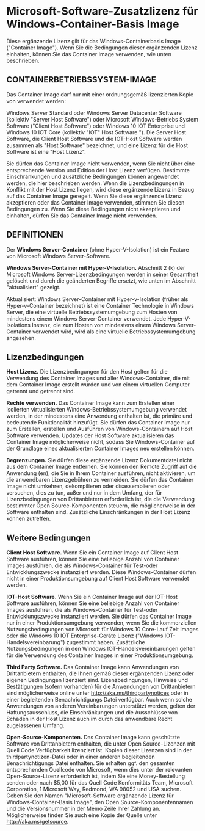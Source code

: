 # <a name="microsoft-software-supplemental-license-for-windows-container-base-image"></a>Microsoft-Software-Zusatzlizenz für Windows-Container-Basis Image

Diese ergänzende Lizenz gilt für das Windows-Containerbasis Image ("Container Image"). Wenn Sie die Bedingungen dieser ergänzenden Lizenz einhalten, können Sie das Container Image verwenden, wie unten beschrieben.

## <a name="container-os-image"></a>CONTAINERBETRIEBSSYSTEM-IMAGE
Das Container Image darf nur mit einer ordnungsgemäß lizenzierten Kopie von verwendet werden:

Windows Server Standard oder Windows Server Datacenter Software (kollektiv "Server Host Software") oder Microsoft Windows-Betriebs System Software ("Client Host Software") oder Windows 10 IOT Enterprise und Windows 10 IOT Core (kollektiv "IOT" Host Software ").
Die Server Host Software, die Client Host Software und die IOT-Host Software werden zusammen als "Host Software" bezeichnet, und eine Lizenz für die Host Software ist eine "Host Lizenz".

Sie dürfen das Container Image nicht verwenden, wenn Sie nicht über eine entsprechende Version und Edition der Host Lizenz verfügen. Bestimmte Einschränkungen und zusätzliche Bedingungen können angewendet werden, die hier beschrieben werden. Wenn die Lizenzbedingungen in Konflikt mit der Host Lizenz liegen, wird diese ergänzende Lizenz in Bezug auf das Container Image geregelt. Wenn Sie diese ergänzende Lizenz akzeptieren oder das Container Image verwenden, stimmen Sie diesen Bedingungen zu. Wenn Sie diese Bedingungen nicht akzeptieren und einhalten, dürfen Sie das Container Image nicht verwenden.

## <a name="definitions"></a>DEFINITIONEN
Der **Windows Server-Container** (ohne Hyper-V-Isolation) ist ein Feature von Microsoft Windows Server-Software.

**Windows Server-Container mit Hyper-V-Isolation.** Abschnitt 2 (k) der Microsoft Windows Server-Lizenzbedingungen werden in seiner Gesamtheit gelöscht und durch die geänderten Begriffe ersetzt, wie unten im Abschnitt "aktualisiert" gezeigt.

Aktualisiert: Windows Server-Container mit Hyper-v-Isolation (früher als Hyper-v-Container bezeichnet) ist eine Container Technologie in Windows Server, die eine virtuelle Betriebssystemumgebung zum Hosten von mindestens einem Windows Server-Container verwendet. Jede Hyper-V-Isolations Instanz, die zum Hosten von mindestens einem Windows Server-Container verwendet wird, wird als eine virtuelle Betriebssystemumgebung angesehen.

## <a name="license-terms"></a>Lizenzbedingungen
**Host Lizenz.** Die Lizenzbedingungen für den Host gelten für die Verwendung des Container Images und aller Windows-Container, die mit dem Container Image erstellt wurden und von einem virtuellen Computer getrennt und getrennt sind.

**Rechte verwenden.** Das Container Image kann zum Erstellen einer isolierten virtualisierten Windows-Betriebssystemumgebung verwendet werden, in der mindestens eine Anwendung enthalten ist, die primäre und bedeutende Funktionalität hinzufügt. Sie dürfen das Container Image nur zum Erstellen, erstellen und Ausführen von Windows-Containern auf Host Software verwenden. Updates der Host Software aktualisieren das Container Image möglicherweise nicht, sodass Sie Windows-Container auf der Grundlage eines aktualisierten Container Images neu erstellen können.

**Begrenzungen.** Sie dürfen diese ergänzende Lizenz Dokumentdatei nicht aus dem Container Image entfernen. Sie können den Remote Zugriff auf die Anwendung (en), die Sie in Ihrem Container ausführen, nicht aktivieren, um die anwendbaren Lizenzgebühren zu vermeiden. Sie dürfen das Container Image nicht umkehren, dekompilieren oder disassemblieren oder versuchen, dies zu tun, außer und nur in dem Umfang, der für Lizenzbedingungen von Drittanbietern erforderlich ist, die die Verwendung bestimmter Open Source-Komponenten steuern, die möglicherweise in der Software enthalten sind. Zusätzliche Einschränkungen in der Host Lizenz können zutreffen.

## <a name="additional-terms"></a>Weitere Bedingungen
**Client Host Software.** Wenn Sie ein Container Image auf Client Host Software ausführen, können Sie eine beliebige Anzahl von Container Images ausführen, die als Windows-Container für Test-oder Entwicklungszwecke instanziiert werden. Diese Windows-Container dürfen nicht in einer Produktionsumgebung auf Client Host Software verwendet werden.

**IOT-Host Software.** Wenn Sie ein Container Image auf der IOT-Host Software ausführen, können Sie eine beliebige Anzahl von Container Images ausführen, die als Windows-Container für Test-oder Entwicklungszwecke instanziiert werden. Sie dürfen das Container Image nur in einer Produktionsumgebung verwenden, wenn Sie die kommerziellen Nutzungsbedingungen von Microsoft für Windows 10 Core-Lauf Zeit Images oder die Windows 10 IOT Enterprise-Geräte Lizenz ("Windows IOT-Handelsvereinbarung") zugestimmt haben. Zusätzliche Nutzungsbedingungen in den Windows IOT-Handelsvereinbarungen gelten für die Verwendung des Container Images in einer Produktionsumgebung.

**Third Party Software.** Das Container Image kann Anwendungen von Drittanbietern enthalten, die Ihnen gemäß dieser ergänzenden Lizenz oder eigenen Bedingungen lizenziert sind. Lizenzbedingungen, Hinweise und Bestätigungen (sofern vorhanden) für die Anwendungen von Drittanbietern sind möglicherweise online unter http://aka.ms/thirdpartynotices oder in einer begleitenden Benachrichtigungs Datei verfügbar. Auch wenn solche Anwendungen von anderen Vereinbarungen unterstützt werden, gelten der Haftungsausschluss, die Einschränkungen und die Ausschlüsse von Schäden in der Host Lizenz auch im durch das anwendbare Recht zugelassenen Umfang.

**Open-Source-Komponenten.** Das Container Image kann geschützte Software von Drittanbietern enthalten, die unter Open Source-Lizenzen mit Quell Code Verfügbarkeit lizenziert ist. Kopien dieser Lizenzen sind in der thirdpartynotizen-Datei oder in einer anderen begleitenden Benachrichtigungs Datei enthalten. Sie erhalten ggf. den gesamten entsprechenden Quellcode von Microsoft, wenn dies unter der relevanten Open-Source-Lizenz erforderlich ist, indem Sie eine Money-Bestellung senden oder nach $5,00 für das Quell Code Konformitäts Team, Microsoft Corporation, 1 Microsoft Way, Redmond, WA 98052 und USA suchen. Geben Sie den Namen "Microsoft-Software ergänzende Lizenz für Windows-Container-Basis Image", den Open Source-Komponentennamen und die Versionsnummer in der Memo Zeile Ihrer Zahlung an. Möglicherweise finden Sie auch eine Kopie der Quelle unter http://aka.ms/getsource.
